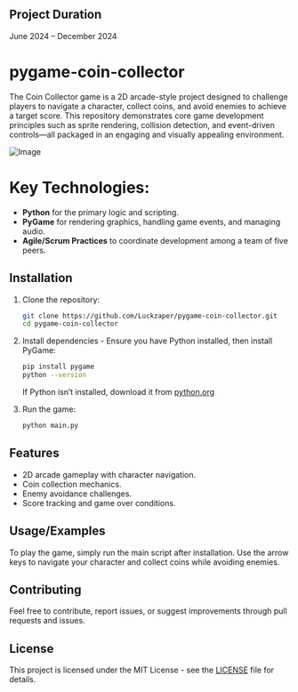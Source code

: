 ## Project Duration
June 2024 – December 2024

# pygame-coin-collector

The Coin Collector game is a 2D arcade-style project designed to challenge players to navigate a character, collect coins, and avoid enemies to achieve a target score. This repository demonstrates core game development principles such as sprite rendering, collision detection, and event-driven controls—all packaged in an engaging and visually appealing environment.

![Image](https://github.com/user-attachments/assets/2ea89dbf-d733-4e90-ac0c-d4684c8a56d7)

# Key Technologies:
- **Python** for the primary logic and scripting.
- **PyGame** for rendering graphics, handling game events, and managing audio.
- **Agile/Scrum Practices** to coordinate development among a team of five peers.

## Installation
1. Clone the repository:
   ```bash
   git clone https://github.com/Luckzaper/pygame-coin-collector.git
   cd pygame-coin-collector
   ```

2. Install dependencies - Ensure you have Python installed, then install PyGame:
   ```bash
   pip install pygame
   python --version
   ```
   If Python isn’t installed, download it from [python.org](https://www.python.org)

3. Run the game:
   ```bash
   python main.py
   ```

## Features
- 2D arcade gameplay with character navigation.
- Coin collection mechanics.
- Enemy avoidance challenges.
- Score tracking and game over conditions.

## Usage/Examples
To play the game, simply run the main script after installation. Use the arrow keys to navigate your character and collect coins while avoiding enemies.

## Contributing
Feel free to contribute, report issues, or suggest improvements through pull requests and issues.

## License
This project is licensed under the MIT License - see the [LICENSE](LICENSE) file for details.
